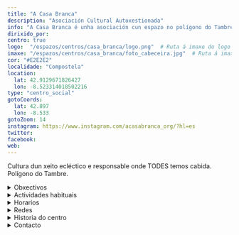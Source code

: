 ```yaml
---
title: "A Casa Branca"
description: "Asociación Cultural Autoxestionada"
info: "A Casa Branca é unha asociación cun espazo no polígono do Tambre onde se busca outro xeito de abordar a arte e a cultura con responsabilidade política. Cultura dun xeito ecléctico e responsable onde TODES temos cabida."
dirixido_por:
centro: true
logo:  "/espazos/centros/casa_branca/logo.png"  # Ruta á imaxe do logo
imaxe: "/espazos/centros/casa_branca/foto_cabeceira.jpg"  # Ruta á imaxe de fondo
cor: "#E2E2E2"
localidade: "Compostela"
location:
  lat: 42.9129671826427
  lon: -8.523314018502216
type: "centro_social"
gotoCoords:
  lat: 42.897
  lon: -8.533
gotoZoom: 14
instagram: https://www.instagram.com/acasabranca_org/?hl=es
twitter:
facebook:
web:
---
```

Cultura dun xeito ecléctico e responsable onde TODES temos cabida. Polígono do Tambre.

<details>
  <summary>Obxectivos</summary>
  <ul>
    <li>Obxectivo 1</li>
    <li>Obxectivo 2</li>
    <li>Obxectivo 3</li>
  </ul>
</details>

<details>
  <summary>Actividades habituais</summary>
  <p>No Centro Social organizamos unha ampla variedade de actividades:</p>
  <ul>
    <li>Talleres</li>
    <li>Charlas</li>
    <li>Proxeccións</li>
    <li>Xuntanzas</li>
  </ul>
</details>

<details>
  <summary>Horarios</summary>
  <p>Os horarios habituais do centro son os seguintes:</p>
  <ul>
    <li><strong>Luns a venres:</strong> 16:00 - 21:00.</li>
    <li><strong>Sábados:</strong> 10:00 - 14:00 e 16:00 - 20:00.</li>
    <li><strong>Domingos:</strong> Pechado, excepto para eventos programados.</li>
  </ul>
</details>

<details>
  <summary>Redes</summary>
  <p>Coñécenos a través de:</p>
  <ul>
    <li>Instragram</li>
    <li>Twiter/X</li>
    <li>Facebook</li>
    <li>Bluesky</li>
  </ul>
</details>

<details>
  <summary>Historia do centro</summary>
  <p></p>
</details>

<details>
  <summary>Contacto</summary>
  <p>Podes contactar connosco a través de:</p>
  <ul>
    <li>Email: contacto@email.com</li>
    <li>Teléfono: 111 111 111</li>
    <li>Enderezo: - </li>
  </ul>
</details>
